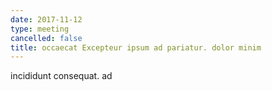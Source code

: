 ```yaml
---
date: 2017-11-12
type: meeting
cancelled: false
title: occaecat Excepteur ipsum ad pariatur. dolor minim
---
```

incididunt consequat. ad